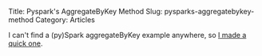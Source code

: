 Title: Pyspark's AggregateByKey Method
Slug: pysparks-aggregatebykey-method
Category: Articles

I can't find a (py)Spark aggregateByKey example anywhere, so [I made a quick one](https://gist.github.com/tdhopper/0e5b53b5692f1e371534).